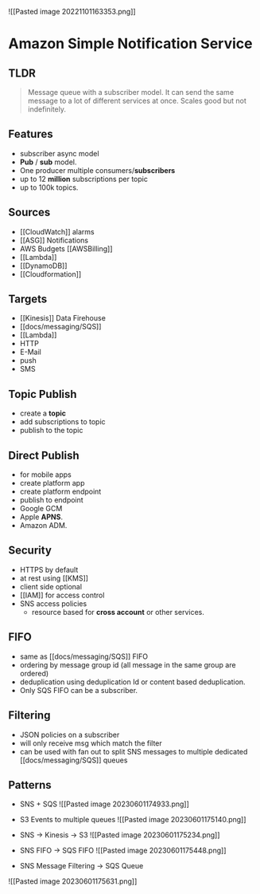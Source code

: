 ![[Pasted image 20221101163353.png]]
# Amazon Simple Notification Service

## TLDR
>Message queue with a subscriber model. It can send the same message to a lot of different services at once. Scales good but not indefinitely.

## Features
- subscriber async model
- **Pub** / **sub** model.
- One producer multiple consumers/**subscribers**
- up to 12 **million** subscriptions per topic
- up to 100k topics.

## Sources
- [[CloudWatch]] alarms
- [[ASG]] Notifications
- AWS Budgets [[AWSBilling]]
- [[Lambda]]
- [[DynamoDB]]
- [[Cloudformation]]

## Targets
- [[Kinesis]] Data Firehouse
- [[docs/messaging/SQS]]
- [[Lambda]]
- HTTP
- E-Mail
- push
- SMS

## Topic Publish
- create a **topic**
- add subscriptions to topic
- publish to the topic

## Direct Publish
- for mobile apps
- create platform app
- create platform endpoint
- publish to endpoint
- Google GCM
- Apple **APNS**.
- Amazon ADM.

## Security
- HTTPS by default
- at rest using [[KMS]]
- client side optional
- [[IAM]] for access control
- SNS access policies
	- resource based for **cross account** or other services.

## FIFO
- same as [[docs/messaging/SQS]] FIFO
- ordering by message group id (all message in the same group are ordered)
- deduplication using deduplication Id or content based deduplication.
- Only SQS FIFO can be a subscriber.

##

## Filtering
- JSON policies on a subscriber 
- will only receive msg which match the filter
- can be used with fan out to split SNS messages to multiple dedicated [[docs/messaging/SQS]] queues

## Patterns
- SNS + SQS
![[Pasted image 20230601174933.png]]

- S3 Events to multiple queues
![[Pasted image 20230601175140.png]]

- SNS → Kinesis → S3
![[Pasted image 20230601175234.png]]
- SNS FIFO → SQS FIFO 
![[Pasted image 20230601175448.png]]

- SNS Message Filtering → SQS Queue

![[Pasted image 20230601175631.png]]
